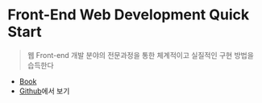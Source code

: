 # Front-End Web Development Quick Start

> 웹 Front-end 개발 분야의 전문과정을 통한 체계적이고 실질적인 구현 방법을 습득한다

* [Book](https://advanced-webapps-class.github.io/front-end-start/)
* [Github](https://github.com/advanced-webapps-class/front-end-start)에서 보기
